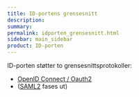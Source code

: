 ```yaml
---
title: ID-portens grensesnitt
description:
summary:
permalink: idporten_grensesnitt.html
sidebar: main_sidebar
product: ID-porten
---
```


ID-porten støtter to grensesnittsprotokoller:

- [OpenID Connect / Oauth2](oidc_guide_idporten.html)
- ([SAML2](saml_tilgang.html) fases ut)
